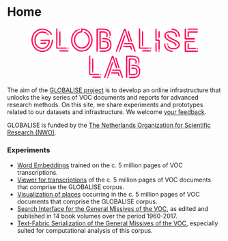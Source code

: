 <!-- ---
hide:
  - toc
--- -->

# Home 

<!-- ![GLOBALISE G](static/img/logo/globalise_g.svg) -->
<p style="text-align: center">
<img src="static/img/logo/globalise.svg" alt="GLOBALISE Logo" width="80%"/> <br>
<img src="static/img/logo/globalise_lab.svg" alt="GLOBALISE Lab logo" width="25%"/>
</p>

The aim of the [GLOBALISE project](https://globalise.huygens.knaw.nl/) is to develop an online infrastructure that unlocks the key series of VOC documents and reports for advanced research methods. On this site, we share experiments and prototypes related to our datasets and infrastructure. We welcome [your feedback](https://globalise.huygens.knaw.nl/contact-us/).

GLOBALISE is funded by the [The Netherlands Organization for Scientific Research (NWO)](https://www.nwo.nl/en).

### Experiments

- [Word Embeddings](experiments/GLOBALISE_Word2Vec_Lab.ipynb) trained on the c. 5 million pages of VOC transcriptions.
- [Viewer for transcriptions](experiments/htr-viewer.md) of the c. 5 million pages of VOC documents that comprise the GLOBALISE corpus.
- [Visualization of places](experiments/places-visualization.md) occurring in the c. 5 million pages of VOC documents that comprise the GLOBALISE corpus.
- [Search Interface for the General Missives of the VOC](experiments/blacklab-search-interface-general-missives.md), as edited and published in 14 book volumes over the period 1960-2017.
- [Text-Fabric Serialization of the General Missives of the VOC](experiments/text-fabric-general-missives.md), especially suited for computational analysis of this corpus.
    

